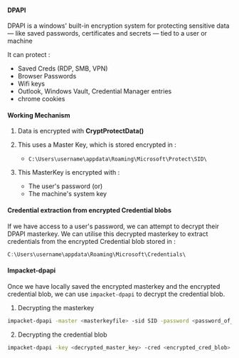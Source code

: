 
#### DPAPI 

DPAPI is a windows' built-in encryption system for protecting sensitive data — like saved passwords, certificates and secrets — tied to a user or machine


It can protect : 
- Saved Creds (RDP, SMB, VPN)
- Browser Passwords
- Wifi keys
- Outlook, Windows Vault, Credential Manager entries
- chrome cookies 


#### Working Mechanism

1. Data is encrypted with **CryptProtectData()**
2. This uses a Master Key, which is stored encrypted in :
	- `C:\Users\username\appdata\Roaming\Microsoft\Protect\SID\`


3. This MasterKey is encrypted with :
	- The user's password (or)
	- The machine's system key




#### Credential extraction from encrypted Credential blobs


If we have access to a user's password, we can attempt to decrypt their DPAPI masterkey. We can utilise this decrypted masterkey to extract credentials from the encrypted Credential blob stored in : 

```Powershell
C:\Users\username\appdata\Roaming\Microsoft\Credentials\
```



#### Impacket-dpapi


Once we have locally saved the encrypted masterkey and the encrypted credential blob, we can use `impacket-dpapi` to decrypt the credential blob.



1. Decrypting the masterkey

```bash
impacket-dpapi -master <masterkeyfile> -sid SID -password <password_of_the_user>
```



2. Decrypting the credential blob

```bash
impacket-dpapi -key <decrypted_master_key> -cred <encrypted_cred_blob>
```
